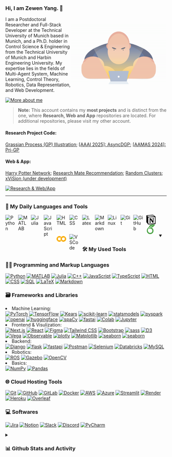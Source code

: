 ### Hi, I am Zewen Yang. 👋

<img align="right" alt="GIF" src="./images/debug.gif" width="300" />
<p>
I am a Postdoctoral Researcher and Full-Stack Developer at the Technical University of Munich based in Munich, 
and a Ph.D. holder in Control Science & Engineering from the Technical University of Munich and Harbin Engineering University.
My expertise lies in the fields of Multi-Agent System, Machine Learning, Control Theory, Robotics, Data Representation, and Web Development.
</p>

<a href="https://zewen-yang.github.io/"><img alt="More about me" title="Sponsorship Tiers" src="https://custom-icon-badges.demolab.com/badge/-Personal%20Homepage%20&raquo&raquo&raquo -1F222E?style=for-the-badge&logoColor=white&logo=link-external"/></a>

> **Note:** This account contains my **most projects** and is distinct from the one, where **Research, Web and App** repositories are located. For additional repositories, please visit my other account. 

#### Research Project Code:
[Grassian Process (GP) Illustration](https://github.com/alwinyang91/GPR-illustration); 
[[AAAI 2025]: AsyncDGP](https://github.com/Xiaobing-Dai/GPgym); 
[[AAMAS 2024]: Pri-GP](https://github.com/Zewen-Yang/Pri-GP)



#### Web & App:
[Harry Potter Network](https://zewen-yang.github.io/Harry-Potter-Network/); 
[Research Mate Recommendation](https://research-mate.onrender.com/); 
[Random Clusters](https://zewen-yang.github.io/Random-Clusters/); 
[xViSion (under development)](https://xvision-orcin.vercel.app/)

<a href="https://github.com/Zewen-Yang"><img alt="Research & Web/App" src="https://custom-icon-badges.demolab.com/badge/-Visit%20My%20Research%20&%20Web/App%20Account%20&raquo&raquo&raquo -1F222E?style=for-the-badge&logoColor=white&logo=link-external"/></a>

---
### 🧰 My Daily Languages and Tools
<p>
<img align="left" alt="Python" width="30px" style="padding-right:10px;" src="https://cdn.jsdelivr.net/gh/devicons/devicon/icons/python/python-original.svg" />      
<img align="left" alt="MATLAB" width="30px" style="padding-right:10px;" src="https://cdn.jsdelivr.net/gh/devicons/devicon/icons/matlab/matlab-original.svg" />
<img align="left" alt="Julia" width="30px" style="padding-right:10px;" src="https://cdn.jsdelivr.net/gh/devicons/devicon/icons/julia/julia-original-wordmark.svg" />
<img align="left" alt="JavaScript" width="30px" style="padding-right:10px;" src="https://cdn.jsdelivr.net/gh/devicons/devicon/icons/javascript/javascript-plain.svg" />
<img align="left" alt="HTML" width="30px" style="padding-right:10px;" src="https://cdn.jsdelivr.net/gh/devicons/devicon/icons/html5/html5-original-wordmark.svg" />
<img align="left" alt="CSS" width="30px" style="padding-right:10px;" src="https://cdn.jsdelivr.net/gh/devicons/devicon/icons/css3/css3-original-wordmark.svg" />
<img align="left" alt="Latex" width="30px" style="padding-right:10px;" src="https://cdn.jsdelivr.net/gh/devicons/devicon/icons/latex/latex-original.svg" />
<img align="left" alt="Markdown" width="30px" style="padding-right:10px;" src="https://cdn.jsdelivr.net/gh/devicons/devicon/icons/markdown/markdown-original.svg" />    
<img align="left" alt="Linux" width="30px" style="padding-right:10px;" src="https://cdn.jsdelivr.net/gh/devicons/devicon/icons/linux/linux-original.svg" />
<img align="left" alt="Git" width="30px" style="padding-right:10px;" src="https://cdn.jsdelivr.net/gh/devicons/devicon/icons/git/git-original.svg" />
<img align="left" alt="GitHub" width="30px" style="padding-right:10px;" src="https://cdn.jsdelivr.net/gh/devicons/devicon/icons/github/github-original.svg" />
<img align="left" alt="Notion" width="30px" style="padding-right:10px;" src="./images/notion_logo.svg" />
<img align="left" alt="Overleaf" width="30px" style="padding-right:10px;" src="./images/overleaf_logo.svg" />
<img align="left" alt="Colab" width="30px" style="padding-right:10px;" src="./images/colab_logo.svg" />
<img align="left" alt="VSCode" width="30px" style="padding-right:10px;" src="https://cdn.jsdelivr.net/gh/devicons/devicon/icons/vscode/vscode-original.svg" />
</p>

<br />

#

<details open> 
  <summary><h3>🛠️ My Used Tools</h3></summary>
  <h3>👨‍💻 Programming and Markup Languages</h3>
  <p>
    <a href="#"><img alt="Python" src="https://img.shields.io/badge/Python-14354C.svg?logo=python&logoColor=white"></a>
    <a href="#"><img alt="MATLAB" src="https://custom-icon-badges.demolab.com/badge/MATLAB/Simulink-blue.svg?logo=box&logoSource=feather"></a>
    <a href="#"><img alt="Julia" src="https://custom-icon-badges.demolab.com/badge/julia-9558B2.svg?logo=julia&logoColor=white"></a>
    <!-- <a href="#"><img alt="C" src="https://custom-icon-badges.demolab.com/badge/C-03599C.svg?logo=c-in-hexagon&logoColor=white"></a> -->
    <a href="#"><img alt="C++" src="https://custom-icon-badges.demolab.com/badge/C++-9C033A.svg?logo=cpp2&logoColor=white"></a>
    <a href="#"><img alt="JavaScript" src="https://img.shields.io/badge/JavaScript-F7DF1E.svg?logo=javascript&logoColor=black"></a>
    <a href="#"><img alt="TypeScript" src="https://img.shields.io/badge/TypeScript-3178C6.svg?logo=typescript&logoColor=white"></a>
    <a href="#"><img alt="HTML" src="https://img.shields.io/badge/HTML-E34F26.svg?logo=html5&logoColor=white"></a>
    <a href="#"><img alt="CSS" src="https://img.shields.io/badge/CSS-1572B6.svg?logo=css3&logoColor=white"></a>
    <a href="#"><img alt="SQL" src="https://custom-icon-badges.demolab.com/badge/SQL-025E8C.svg?logo=database&logoColor=white"></a>
    <a href="#"><img alt="LaTeX" src="https://img.shields.io/badge/LaTeX-008080.svg?logo=LaTeX&logoColor=white"></a>
    <a href="#"><img alt="Markdown" src="https://img.shields.io/badge/Markdown-000000.svg?logo=markdown&logoColor=white"></a>
    <!-- <a href="https://github.com/search?q=user%3ADenverCoder1+language%3Ar"><img alt="R" src="https://img.shields.io/badge/R-276DC3.svg?logo=r&logoColor=white"></a> -->
  </p>

  <h3>🗃️ Frameworks and Libraries</h3>

  <p>
    <li>Machine Learning: 
     </br>
     <a href="#"><img alt="PyTorch" src="https://img.shields.io/badge/PyTorch-EE4C2c.svg?logo=PyTorch&logoColor=white"></a>
    <a href="#"><img alt="TensorFlow" src="https://img.shields.io/badge/TensorFlow-FF6F00.svg?logo=TensorFlow&logoColor=white"></a>
    <a href="#"><img alt="Kears" src="https://img.shields.io/badge/Keras-D00000.svg?logo=keras&logoColor=white"></a>
    <a href="#"><img alt="scikit-learn" src="https://img.shields.io/badge/scikit%20learn-8CAAE6.svg?logo=scikit-learn&logoColor=white"></a>
    <a href="#"><img alt="statsmodels" src="https://custom-icon-badges.demolab.com/badge/statsmodels-4934BF.svg?logo=statsmodels-logo&logoColor=white"></a>
    <a href="#"><img alt="pyspark" src="https://img.shields.io/badge/Apache%20Spark-E25A1C.svg?logo=apachespark&logoColor=white"></a>
    <a href="#"><img alt="openai" src="https://img.shields.io/badge/openai-412991.svg?logo=openai&logoColor=white"></a>
    <a href="#"><img alt="huggingface" src="https://img.shields.io/badge/Transformers/Tokenizers-FFD21E.svg?logo=huggingface&logoColor=black"></a>
    <a href="#"><img alt="spaCy" src="https://img.shields.io/badge/spaCy-09A3D5.svg?logo=spacy&logoColor=white"></a>
    <a href="#"><img alt="fastai" src="https://custom-icon-badges.demolab.com/badge/fastai-00A98F.svg?logo=logo_square&logoColor=white"></a>
    <a href="#"><img alt="Colab" src="https://img.shields.io/badge/Colab-F9AB00.svg?logo=googlecolab&logoColor=white"></a>
    <a href="#"><img alt="Jupyter" src="https://img.shields.io/badge/Jupyter-F37626.svg?logo=Jupyter&logoColor=white"></a>
    </li>
    <li>Frontend & Visulization:
    </br>
    <a href="#"><img alt="Next.js" src="https://img.shields.io/badge/Next.js-000000.svg?logo=nextdotjs&logoColor=white"></a>
    <a href="#"><img alt="React" src="https://img.shields.io/badge/React-61DAFB.svg?logo=React&logoColor=black"></a>
    <a href="#"><img alt="Figma" src="https://img.shields.io/badge/Figma-F24E1E.svg?logo=figma&logoColor=white"></a>
    <a href="#"><img alt="Tailwind CSS" src="https://img.shields.io/badge/Tailwind%20CSS-06B6D4.svg?logo=tailwindcss&logoColor=white"></a>
    <a href="#"><img alt="Bootstrap" src="https://img.shields.io/badge/Bootstrap-7952B3.svg?logo=bootstrap&logoColor=white"></a>
    <a href="#"><img alt="sass" src="https://custom-icon-badges.demolab.com/badge/Sass-CC6699.svg?logo=sass&logoColor=white"></a>
    <a href="#"><img alt="D3" src="https://img.shields.io/badge/D3.js-F9A03C.svg?logo=d3.js&logoColor=white"></a>
    <a href="#"><img alt="Vega" src="https://img.shields.io/badge/Vega--Lite/--Altair-2450B2.svg?logo=Vega&logoColor=white"></a>
    <a href="#"><img alt="Observable" src="https://img.shields.io/badge/Observable-353E58.svg?logo=observable&logoColor=white"></a>
    <a href="#"><img alt="plotly" src="https://img.shields.io/badge/Plotly-3F4F75.svg?logo=plotly&logoColor=white"></a>
    <a href="#"><img alt="Matplotlib" src="https://custom-icon-badges.demolab.com/badge/Matplotlib-334455.svg?logo=matplotlib-logo&logoColor=white"></a>
    <a href="#"><img alt="seaborn" src="https://custom-icon-badges.demolab.com/badge/seaborn-2D50A5.svg?logo=seaborn&logoColor=white"></a>
    <a href="#"><img alt="seaborn" src="https://img.shields.io/badge/GeoPandas-139C5A.svg?logo=geopandas&logoColor=white"></a>
    </li>
    <li>Backend:
    </br>
    <a href="#"><img alt="Django" src="https://img.shields.io/badge/Django-092E20.svg?logo=Django&logoColor=white"></a>
    <a href="#"><img alt="flask" src="https://custom-icon-badges.demolab.com/badge/Flask-000000.svg?logo=flask&logoColor=white"></a>
    <a href="#"><img alt="fastapi" src="https://custom-icon-badges.demolab.com/badge/FastAPI-009688.svg?logo=fastapi&logoColor=white"></a>
    <a href="#"><img alt="Postman" src="https://custom-icon-badges.demolab.com/badge/Postman-FF6C37.svg?logo=postman&logoColor=white"></a>
    <a href="#"><img alt="Selenium" src="https://img.shields.io/badge/Selenium-43B02A.svg?logo=selenium&logoColor=white"></a>
    <a href="#"><img alt="Databricks" src="https://img.shields.io/badge/Databricks-FF3621.svg?logo=databricks&logoColor=white"></a>
    <a href="#"><img alt="MySQL" src="https://img.shields.io/badge/MySQL-00f.svg?logo=mysql&logoColor=white"></a>
    </li>
    <li>Robotics:
    </br>
    <a href="#"><img alt="ROS" src="https://img.shields.io/badge/ROS-22314E.svg?logo=ros&logoColor=white"></a>
    <a href="#"><img alt="Gazebo" src="https://custom-icon-badges.demolab.com/badge/Gazebo-FF7800.svg?logo=gazebo_icon&logoColor=white"></a>
    <a href="#"><img alt="OpenCV" src="https://img.shields.io/badge/OpenCV-5C3EE8.svg?logo=opencv&logoColor=white"></a>
    </li>
    <li>Basics:
    </br>
    <a href="#"><img alt="NumPy" src="https://img.shields.io/badge/Numpy-013243.svg?logo=numpy&logoColor=white"></a>
    <a href="#"><img alt="Pandas" src="https://img.shields.io/badge/Pandas-150458.svg?logo=pandas&logoColor=white"></a>
    </li>
  </p>

  <h3>🌐 Cloud Hosting Tools</h3>
  <p>
    <a href="#"><img alt="Git" src="https://img.shields.io/badge/Git-F05033.svg?logo=git&logoColor=white"></a>
    <a href="#"><img alt="GitHub" src="https://img.shields.io/badge/GitHub-181717.svg?logo=github&logoColor=white"></a>
    <a href="#"><img alt="GitLab" src="https://img.shields.io/badge/GitLab-FC6D26.svg?logo=GitLab&logoColor=white"></a>
    <a href="#"><img alt="Docker" src="https://img.shields.io/badge/Docker-2496ED.svg?logo=docker&logoColor=white"></a>
    <a href="#"><img alt="AWS" src="https://img.shields.io/badge/AWS-232F3E.svg?logo=amazon&logoColor=white"></a>
    <a href="#"><img alt="Azure" src="https://custom-icon-badges.demolab.com/badge/Azure-0078D4.svg?logo=azure&logoColor=white"></a>
    <!-- <a href="#"><img alt="Azure" src="https://img.shields.io/badge/Azure-0078D4.svg?logo=microsoft-azure&logoColor=white"></a> -->
    <a href="#"><img alt="Streamlit" src="https://img.shields.io/badge/Streamlit-FF4B4B.svg?logo=Streamlit&logoColor=white"></a>
    <a href="#"><img alt="Render" src="https://img.shields.io/badge/Render-46E3B7.svg?logo=render&logoColor=white"></a>
    <!-- <a href="#"><img alt="Render" src="https://custom-icon-badges.demolab.com/badge/Render-46E3B7.svg?logo=render&logoColor=white"></a> -->
    <a href="#"><img alt="Heroku" src="https://img.shields.io/badge/Heroku-430098.svg?logo=heroku&logoColor=white"></a>
    <!-- <a href="#"><img alt="Heroku" src="https://custom-icon-badges.demolab.com/badge/Heroku-430098.svg?logo=heroku&logoColor=white"></a> -->
    <a href="#"><img alt="Overleaf" src="https://img.shields.io/badge/Overleaf-47A141.svg?logo=overleaf&logoColor=white"></a>
    
  </p>

  <h3>💻 Softwares</h3>
  <p>
    <a href="#"><img alt="Jira" src="https://img.shields.io/badge/Jira-0052CC.svg?logo=jira&logoColor=white"></a>
    <!-- <a href="#"><img alt="Visual Studio Code" src="https://img.shields.io/badge/VS%20Code-0078d7.svg?logo=visual-studio-code&logoColor=white"></a> -->
    <!-- <a href="#"><img alt="PyCharm" src="https://custom-icon-badges.demolab.com/badge/PyCharm-000000.svg?logo=pycharm&logoColor=white"></a> -->
    <a href="#"><img alt="Notion" src="https://img.shields.io/badge/Notion-010101.svg?logo=notion&logoColor=white"></a>
    <a href="#"><img alt="Slack" src="https://img.shields.io/badge/Slack-4A154B.svg?logo=slack&logoColor=white"></a>
    <a href="#"><img alt="Discord" src="https://img.shields.io/badge/-Discord-5865F2.svg?logo=discord&logoColor=white"></a>
    <a href="#"><img alt="PyCharm" src="https://custom-icon-badges.demolab.com/badge/VS Code-white.svg?logo=vs-code&logoColor=black"></a>
  </p>
</details>

<details> 
  <summary><h3>📊 Github Stats and Activity</h3></summary>

  > <b>Note:</b> The stats and activity of this account are metrics only of my public code and do not reflect my overall experience or skill level.

  <h3>🔥 Streak Stats</h3>

  <!-- GitHub Readme Streak Stats - https://github.com/DenverCoder1/github-readme-streak-stats -->
  <p>
    <a href="https://github.com/DenverCoder1/github-readme-streak-stats">
      <img title="🔥 Get streak stats for your profile at git.io/streak-stats" alt="zewen-yang streak" src="https://streak-stats.demolab.com/?user=zewen-yang&theme=monokai-metallian&hide_border=true"/>
    </a>
  </p>

  <h3>💻 GitHub Profile Stats</h3>

  <!-- https://github.com/anuraghazra/github-readme-stats -->

  <a href="https://github.com/anuraghazra/github-readme-stats"><img alt="zewen-yang's Github Stats" src="https://denvercoder1-github-readme-stats.vercel.app/api/?username=alwinyang91&show_icons=true&include_all_commits=true&count_private=true&theme=react&hide_border=true&bg_color=1F222E&title_color=F85D7F&icon_color=F8D866" height="192px"/></a>
  <a href="https://github.com/anuraghazra/github-readme-stats"><img alt="zewen-yang's Top Languages" src="https://denvercoder1-github-readme-stats.vercel.app/api/top-langs/?username=zewen-yang&langs_count=8&layout=compact&theme=react&hide_border=true&bg_color=1F222E&title_color=F85D7F&icon_color=F8D866&hide=Jupyter%20Notebook,Roff" height="192px"/></a>
  <br/>
  
  <!-- https://github.com/ashutosh00710/github-readme-activity-graph -->


  <a href="https://github.com/ashutosh00710/github-readme-activity-graph"><img alt="ZewenYang's Activity Graph" src="https://github-readme-activity-graph.vercel.app/graph/?username=Zewen-Yang&bg_color=1F222E&color=F8D866&line=F85D7F&point=FFFFFF&hide_border=true" /></a>

  <!-- <h3>⚡ Recent GitHub Activity</h3>

  <!-- https://github.com/jamesgeorge007/github-activity-readme -->
  <!--START_SECTION:activity-->

<!-- 1. 🎉 Merged PR [#69](https://github.com/DenverCoder1/professor-vector-discord-bot/pull/69) in [DenverCoder1/professor-vector-discord-bot](https://github.com/DenverCoder1/professor-vector-discord-bot)
1. 🎉 Merged PR [#11](https://github.com/DenverCoder1/play-lichess/pull/11) in [DenverCoder1/play-lichess](https://github.com/DenverCoder1/play-lichess)
2. 💪 Opened PR [#11](https://github.com/DenverCoder1/play-lichess/pull/11) in [DenverCoder1/play-lichess](https://github.com/DenverCoder1/play-lichess)
3. 💪 Opened PR [#9832](https://github.com/python/typeshed/pull/9832) in [python/typeshed](https://github.com/python/typeshed)
4. 🎉 Merged PR [#100](https://github.com/DenverCoder1/table2ascii/pull/100) in [DenverCoder1/table2ascii](https://github.com/DenverCoder1/table2ascii) --> 
<!--END_SECTION:activity-->

</details>


<!--
**Zewen-Yang/Zewen-Yang** is a ✨ _special_ ✨ repository because its `README.md` (this file) appears on your GitHub profile.

Here are some ideas to get you started:

- 🔭 I’m currently working on ...
- 🌱 I’m currently learning ...
- 👯 I’m looking to collaborate on ...
- 🤔 I’m looking for help with ...
- 💬 Ask me about ...
- 📫 How to reach me: ...
- 😄 Pronouns: ...
- ⚡ Fun fact: ...
-->
